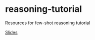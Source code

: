 # reasoning-tutorial
Resources for few-shot reasoning tutorial



[Slides](https://docs.google.com/presentation/d/1AVaEFgnW5X_PKt4VALecafz-9Ygr2b62jEBfhMN2rTU/edit?usp=sharing)
